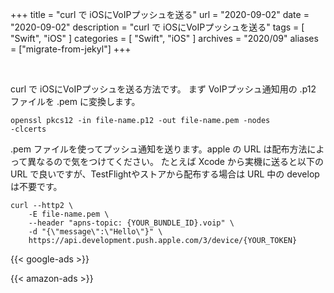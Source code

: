 +++
title =  "curl で iOSにVoIPプッシュを送る"
url = "2020-09-02"
date = "2020-09-02"
description = "curl で iOSにVoIPプッシュを送る"
tags = [
  "Swift",
  "iOS"
]
categories = [
  "Swift",
  "iOS"
]
archives = "2020/09"
aliases = ["migrate-from-jekyl"]
+++

<br>

curl で iOSにVoIPプッシュを送る方法です。
まず VoIPプッシュ通知用の .p12 ファイルを .pem に変換します。

<code>openssl pkcs12 -in file-name.p12 -out file-name.pem -nodes -clcerts</code>

.pem ファイルを使ってプッシュ通知を送ります。apple の URL は配布方法によって異なるので気をつけてください。
たとえば Xcode から実機に送ると以下の URL で良いですが、TestFlightやストアから配布する場合は URL 中の develop は不要です。

```
curl --http2 \
    -E file-name.pem \
    --header "apns-topic: {YOUR_BUNDLE_ID}.voip" \
    -d "{\"message\":\"Hello\"}" \
    https://api.development.push.apple.com/3/device/{YOUR_TOKEN}
```

<!-- Google Ads -->
{{< google-ads >}}

<!-- Amazon Ads -->
{{< amazon-ads >}}


